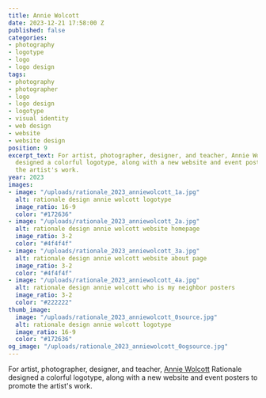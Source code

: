 ```yaml
---
title: Annie Wolcott
date: 2023-12-21 17:58:00 Z
published: false
categories:
- photography
- logotype
- logo
- logo design
tags:
- photography
- photographer
- logo
- logo design
- logotype
- visual identity
- web design
- website
- website design
position: 9
excerpt_text: For artist, photographer, designer, and teacher, Annie Wolcott Rationale
  designed a colorful logotype, along with a new website and event posters to promote
  the artist's work.
year: 2023
images:
- image: "/uploads/rationale_2023_anniewolcott_1a.jpg"
  alt: rationale design annie wolcott logotype
  image_ratio: 16-9
  color: "#172636"
- image: "/uploads/rationale_2023_anniewolcott_2a.jpg"
  alt: rationale design annie wolcott website homepage
  image_ratio: 3-2
  color: "#4f4f4f"
- image: "/uploads/rationale_2023_anniewolcott_3a.jpg"
  alt: rationale design annie wolcott website about page
  image_ratio: 3-2
  color: "#4f4f4f"
- image: "/uploads/rationale_2023_anniewolcott_4a.jpg"
  alt: rationale design annie wolcott who is my neighbor posters
  image_ratio: 3-2
  color: "#222222"
thumb_image:
  image: "/uploads/rationale_2023_anniewolcott_0source.jpg"
  alt: rationale design annie wolcott logotype
  image_ratio: 16-9
  color: "#172636"
og_image: "/uploads/rationale_2023_anniewolcott_0ogsource.jpg"
---
```


For artist, photographer, designer, and teacher, [Annie Wolcott](https://www.anniewolcottphotography.com) Rationale designed a colorful logotype, along with a new website and event posters to promote the artist's work.